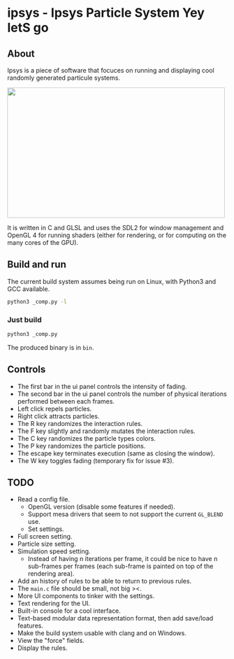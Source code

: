 
# ipsys - Ipsys Particle System Yey letS go

## About

Ipsys is a piece of software that focuces on running and displaying cool
randomly generated particule systems.

<img src="pics/001.gif" width="498" height="298" />

It is written in C and GLSL and uses the SDL2 for window management
and OpenGL 4 for running shaders (either for rendering, or for computing
on the many cores of the GPU).

## Build and run

The current build system assumes being run on Linux, with Python3 and GCC
available.

```sh
python3 _comp.py -l
```

### Just build

```sh
python3 _comp.py
```

The produced binary is in `bin`.

## Controls

- The first bar in the ui panel controls the intensity of fading.
- The second bar in the ui panel controls the number of physical iterations performed between each frames.
- Left click repels particles.
- Right click attracts particles.
- The R key randomizes the interaction rules.
- The F key slightly and randomly mutates the interaction rules.
- The C key randomizes the particle types colors.
- The P key randomizes the particle positions.
- The escape key terminates execution (same as closing the window).
- The W key toggles fading (temporary fix for issue #3).

## TODO

- Read a config file.
  - OpenGL version (disable some features if needed).
  - Support mesa drivers that seem to not support the current `GL_BLEND` use.
  - Set settings.
- Full screen setting.
- Particle size setting.
- Simulation speed setting.
  - Instead of having n iterations per frame, it could be nice to have n sub-frames per frames (each sub-frame is painted on top of the rendering area).
- Add an history of rules to be able to return to previous rules.
- The `main.c` file should be small, not big ><.
- More UI components to tinker with the settings.
- Text rendering for the UI.
- Built-in console for a cool interface.
- Text-based modular data representation format, then add save/load features.
- Make the build system usable with clang and on Windows.
- View the "force" fields.
- Display the rules.
